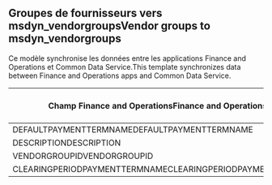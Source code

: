 ## <a name="vendor-groups-to-msdyn_vendorgroups"></a><span data-ttu-id="3a2e2-101">Groupes de fournisseurs vers msdyn_vendorgroups</span><span class="sxs-lookup"><span data-stu-id="3a2e2-101">Vendor groups to msdyn_vendorgroups</span></span>

<span data-ttu-id="3a2e2-102">Ce modèle synchronise les données entre les applications Finance and Operations et Common Data Service.</span><span class="sxs-lookup"><span data-stu-id="3a2e2-102">This template synchronizes data between Finance and Operations apps and Common Data Service.</span></span>

<span data-ttu-id="3a2e2-103">Champ Finance and Operations</span><span class="sxs-lookup"><span data-stu-id="3a2e2-103">Finance and Operations field</span></span> | <span data-ttu-id="3a2e2-104">Type de mappage</span><span class="sxs-lookup"><span data-stu-id="3a2e2-104">Map type</span></span> | <span data-ttu-id="3a2e2-105">Autre champ Dynamics 365</span><span class="sxs-lookup"><span data-stu-id="3a2e2-105">Other Dynamics 365 field</span></span> | <span data-ttu-id="3a2e2-106">Valeur par défaut</span><span class="sxs-lookup"><span data-stu-id="3a2e2-106">Default value</span></span>
---|---|---|---
<span data-ttu-id="3a2e2-107">DEFAULTPAYMENTTERMNAME</span><span class="sxs-lookup"><span data-stu-id="3a2e2-107">DEFAULTPAYMENTTERMNAME</span></span> | = | <span data-ttu-id="3a2e2-108">msdyn_paymentterms.msdyn_name</span><span class="sxs-lookup"><span data-stu-id="3a2e2-108">msdyn_paymentterms.msdyn_name</span></span> | 
<span data-ttu-id="3a2e2-109">DESCRIPTION</span><span class="sxs-lookup"><span data-stu-id="3a2e2-109">DESCRIPTION</span></span> | = | <span data-ttu-id="3a2e2-110">msdyn_description</span><span class="sxs-lookup"><span data-stu-id="3a2e2-110">msdyn_description</span></span> | 
<span data-ttu-id="3a2e2-111">VENDORGROUPID</span><span class="sxs-lookup"><span data-stu-id="3a2e2-111">VENDORGROUPID</span></span> | = | <span data-ttu-id="3a2e2-112">msdyn_vendorgroup</span><span class="sxs-lookup"><span data-stu-id="3a2e2-112">msdyn_vendorgroup</span></span> | 
<span data-ttu-id="3a2e2-113">CLEARINGPERIODPAYMENTTERMNAME</span><span class="sxs-lookup"><span data-stu-id="3a2e2-113">CLEARINGPERIODPAYMENTTERMNAME</span></span> | = | <span data-ttu-id="3a2e2-114">msdyn_clearingperiodpaymentpermname.msdyn_name</span><span class="sxs-lookup"><span data-stu-id="3a2e2-114">msdyn_clearingperiodpaymentpermname.msdyn_name</span></span> | 
